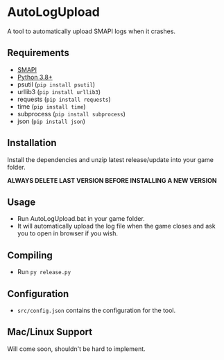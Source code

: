 # AutoLogUpload
A tool to automatically upload SMAPI logs when it crashes.
## Requirements
* [SMAPI](https://www.smapi.io/)
* [Python 3.8+](https://www.python.org/downloads/)
* psutil (`pip install psutil`)	
* urllib3 (`pip install urllib3`)
* requests (`pip install requests`)
* time (`pip install time`)
* subprocess (`pip install subprocess`)
* json (`pip install json`)
## Installation
Install the dependencies and unzip latest release/update into your game folder.

**ALWAYS DELETE LAST VERSION BEFORE INSTALLING A NEW VERSION**
## Usage
  - Run AutoLogUpload.bat in your game folder.
  - It will automatically upload the log file when the game closes and ask you to open in browser if you wish.
## Compiling
  - Run `py release.py`
## Configuration
  - `src/config.json` contains the configuration for the tool.
## Mac/Linux Support
Will come soon, shouldn't be hard to implement.
